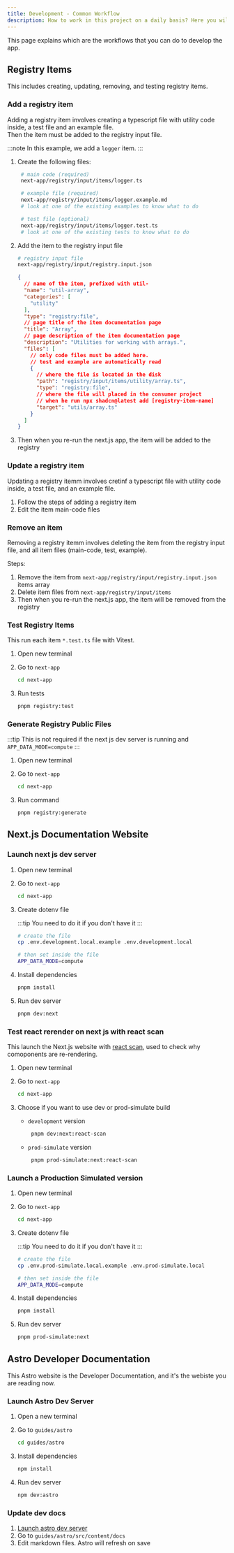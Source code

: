 ```yaml
---
title: Development - Common Workflow
description: How to work in this project on a daily basis? Here you will find which script to run...
---
```


This page explains which are the workflows that you can do to develop the app.  

## Registry Items

This includes creating, updating, removing, and testing registry items.


### Add a registry item

Adding a registry item involves creating a typescript file with utility code inside, a test file and an example file.  
Then the item must be added to the registry input file.  

:::note
In this example, we add a `logger` item.
:::

1. Create the following files:  
   
   ```bash
    # main code (required)
    next-app/registry/input/items/logger.ts

    # example file (required)
    next-app/registry/input/items/logger.example.md
    # look at one of the existing examples to know what to do

    # test file (optional)
    next-app/registry/input/items/logger.test.ts
    # look at one of the existing tests to know what to do
   ```
1. Add the item to the registry input file
   
   ```bash
   # registry input file
   next-app/registry/input/registry.input.json
   ```
    ```json
    {
      // name of the item, prefixed with util-
      "name": "util-array", 
      "categories": [
        "utility"
      ],
      "type": "registry:file",
      // page title of the item documentation page
      "title": "Array", 
      // page description of the item documentation page
      "description": "Utilities for working with arrays.", 
      "files": [
        // only code files must be added here.
        // test and example are automatically read
        {
          // where the file is located in the disk
          "path": "registry/input/items/utility/array.ts",
          "type": "registry:file",
          // where the file will placed in the consumer project
          // when he run npx shadcn@latest add [registry-item-name]
          "target": "utils/array.ts"
        }
      ]
    }
    ```
1. Then when you re-run the next.js app, the item will be added to the registry

### Update a registry item

Updating a registry itemm involves cretinf a typescript file with utility code inside, a test file, and an example file.  

1. Follow the steps of adding a registry item
1. Edit the item main-code files


### Remove an item

Removing a registry itemm involves deleting the item from the registry input file, and all item files (main-code, test, example).  

Steps:
1. Remove the item from `next-app/registry/input/registry.input.json` items array
1. Delete item files from `next-app/registry/input/items`
1. Then when you re-run the next.js app, the item will be removed from the registry

### Test Registry Items

This run each item `*.test.ts` file with Vitest.  

1. Open new terminal
1. Go to `next-app`
   
   ```bash
   cd next-app
   ```
1. Run tests
   
   ```bash
   pnpm registry:test
   ```

### Generate Registry Public Files

:::tip
This is not required if the next js dev server is running and `APP_DATA_MODE=compute`
:::

1. Open new terminal
1. Go to `next-app`  
   
   ```bash
   cd next-app
   ```
1. Run command  
   
   ```bash
   pnpm registry:generate
   ```

## Next.js Documentation Website

### Launch next js dev server


1. Open new terminal
1. Go to `next-app`  
   
   ```bash
   cd next-app
   ```
1. Create dotenv file  
   
   :::tip
   You need to do it if you don't have it
   :::

   ```bash
   # create the file
   cp .env.development.local.example .env.development.local

   # then set inside the file
   APP_DATA_MODE=compute
   ```
1. Install dependencies  
   
   ```bash
   pnpm install
   ```
1. Run dev server  
   
   ```bash
   pnpm dev:next
   ```

### Test react rerender on next js with react scan

This launch the Next.js website with [react scan](https://react-scan.com/), used to check why comoponents are re-rendering.

1. Open new terminal
1. Go to `next-app`  
   
   ```bash
   cd next-app
   ```
2. Choose if you want to use dev or prod-simulate build
    - `development` version
      
       ```bash
        pnpm dev:next:react-scan
       ```
    - `prod-simulate` version
      
       ```bash
        pnpm prod-simulate:next:react-scan
       ```

### Launch a Production Simulated version


1. Open new terminal
1. Go to `next-app`  
   
   ```bash
   cd next-app
   ```
1. Create dotenv file  
   
   :::tip
   You need to do it if you don't have it
   :::

   ```bash
   # create the file
   cp .env.prod-simulate.local.example .env.prod-simulate.local

   # then set inside the file
   APP_DATA_MODE=compute
   ```
1. Install dependencies  
   
   ```bash
   pnpm install
   ```
1. Run dev server  
   
   ```bash
   pnpm prod-simulate:next
   ```


## Astro Developer Documentation

This Astro website is the Developer Documentation, and it's the webiste you are reading now.

### Launch Astro Dev Server

1. Open a new terminal
1. Go to `guides/astro`  
   
   ```bash
   cd guides/astro
   ```
1. Install dependencies  
   
   ```bash
   npm install
   ```
1. Run dev server  
   
   ```bash
   npm dev:astro
   ```

### Update dev docs

1. [Launch astro dev server](#launch-astro-dev-server)
2. Go to `guides/astro/src/content/docs`
3. Edit markdown files. Astro will refresh on save